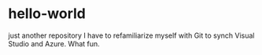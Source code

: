 # hello-world
just another repository
I have to refamiliarize myself with Git to synch Visual Studio and Azure.  What fun.
